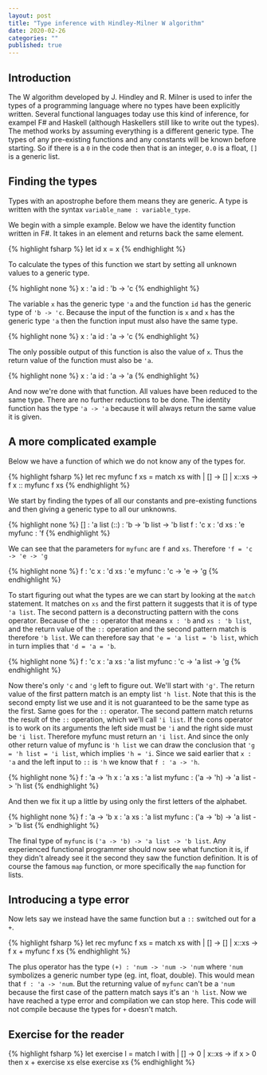 ```yaml
---
layout: post
title: "Type inference with Hindley-Milner W algorithm"
date: 2020-02-26
categories: ""
published: true
---
```


## Introduction
The W algorithm developed by J. Hindley and R. Milner is used to infer the types of a programming language where no types have been explicitly written. Several functional languages today use this kind of inference, for exampel F# and Haskell (although Haskellers still like to write out the types). The method works by assuming everything is a different generic type. The types of any pre-existing functions and any constants will be known before starting. So if there is a `0` in the code then that is an integer, `0.0` is a float, `[]` is a generic list. 

## Finding the types

Types with an apostrophe before them means they are generic. A type is written with the syntax `variable_name : variable_type`.

We begin with a simple example. Below we have the identity function written in F#. It takes in an element and returns back the same element.

{% highlight fsharp %}
let id x = x
{% endhighlight %}

To calculate the types of this function we start by setting all unknown values to a generic type.

{% highlight none %}
x : 'a
id : 'b -> 'c
{% endhighlight %}

The variable `x` has the generic type `'a` and the function `id` has the generic type of `'b -> 'c`. Because the input of the function is `x` and `x` has the generic type `'a` then the function input must also have the same type. 

{% highlight none %}
x : 'a
id : 'a -> 'c
{% endhighlight %}

The only possible output of this function is also the value of `x`. Thus the return value of the function must also be `'a`.

{% highlight none %}
x : 'a
id : 'a -> 'a
{% endhighlight %}

And now we're done with that function. All values have been reduced to the same type. There are no further reductions to be done. The identity function has the type `'a -> 'a` because it will always return the same value it is given. 

## A more complicated example
Below we have a function of which we do not know any of the types for.

{% highlight fsharp %}
let rec myfunc f xs = 
  match xs with
  | []    -> []
  | x::xs -> f x :: myfunc f xs
{% endhighlight %}

We start by finding the types of all our constants and pre-existing functions and then giving a generic type to all our unknowns.

{% highlight none %}
[] : 'a list
(::) : 'b -> 'b list -> 'b list
f : 'c
x : 'd
xs : 'e
myfunc : 'f
{% endhighlight %}

We can see that the parameters for `myfunc` are `f` and `xs`. Therefore `'f = 'c -> 'e -> 'g`

{% highlight none %}
f : 'c
x : 'd
xs : 'e
myfunc : 'c -> 'e -> 'g
{% endhighlight %}

To start figuring out what the types are we can start by looking at the `match` statement. It matches on `xs` and the first pattern it suggests that it is of type `'a list`. The second pattern is a deconstructing pattern with the cons operator. Because of the `::` operator that means `x : 'b` and `xs : 'b list`, and the return value of the `::` operation and the second pattern match is therefore `'b list`. We can therefore say that `'e = 'a list = 'b list`, which in turn implies that `'d = 'a = 'b`.

{% highlight none %}
f : 'c
x : 'a
xs : 'a list
myfunc : 'c -> 'a list -> 'g
{% endhighlight %}

Now there's only `'c` and `'g` left to figure out. We'll start with `'g'`. The return value of the first pattern match is an empty list `'h list`. Note that this is the second empty list we use and it is not guaranteed to be the same type as the first. Same goes for the `::` operator. The second pattern match returns the result of the `::` operation, which we'll call `'i list`. If the cons operator is to work on its arguments the left side must be `'i` and the right side must be `'i list`. Therefore myfunc must return an `'i list`. And since the only other return value of myfunc is `'h list` we can draw the conclusion that `'g = 'h list = 'i list`, which implies `'h = 'i`. Since we said earlier that `x : 'a` and the left input to `::` is `'h` we know that `f : 'a -> 'h`. 

{% highlight none %}
f : 'a -> 'h
x : 'a
xs : 'a list
myfunc : ('a -> 'h) -> 'a list -> 'h list
{% endhighlight %}

And then we fix it up a little by using only the first letters of the alphabet.

{% highlight none %}
f : 'a -> 'b
x : 'a
xs : 'a list
myfunc : ('a -> 'b) -> 'a list -> 'b list
{% endhighlight %}

The final type of `myfunc` is `('a -> 'b) -> 'a list -> 'b list`. Any experienced functional programmer should now see what function it is, if they didn't already see it the second they saw the function definition. It is of course the famous `map` function, or more specifically the `map` function for lists.


## Introducing a type error
Now lets say we instead have the same function but a `::` switched out for a `+`.

{% highlight fsharp %}
let rec myfunc f xs = 
  match xs with
  | []    -> []
  | x::xs -> f x + myfunc f xs
{% endhighlight %}

The plus operator has the type `(+) : 'num -> 'num -> 'num` where `'num` symbolizes a generic number type (eg. int, float, double). This would mean that `f : 'a -> 'num`. But the returning value of `myfunc` can't be a `'num` because the first case of the pattern match says it's an `'h list`. Now we have reached a type error and compilation we can stop here. This code will not compile because the types for `+` doesn't match.

## Exercise for the reader

{% highlight fsharp %}
let exercise l = 
  match l with
  | []    -> 0
  | x::xs -> 
    if x > 0 then
      x + exercise xs
    else
      exercise xs
{% endhighlight %}
